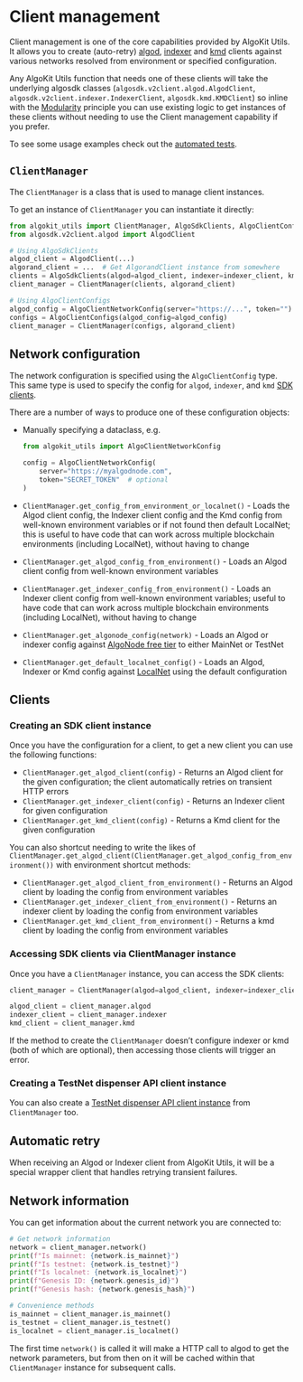 # Client management

Client management is one of the core capabilities provided by AlgoKit Utils. It allows you to create (auto-retry) [algod](https://dev.algorand.co/reference/rest-api/algod#account), [indexer](https://dev.algorand.co/reference/rest-api/indexer) and [kmd](https://dev.algorand.co/reference/rest-api/kmd) clients against various networks resolved from environment or specified configuration.

Any AlgoKit Utils function that needs one of these clients will take the underlying algosdk classes (`algosdk.v2client.algod.AlgodClient`, `algosdk.v2client.indexer.IndexerClient`, `algosdk.kmd.KMDClient`) so inline with the [Modularity](../index.md#id1) principle you can use existing logic to get instances of these clients without needing to use the Client management capability if you prefer.

To see some usage examples check out the [automated tests](https://github.com/algorandfoundation/algokit-utils-py/blob/main/tests/test_network_clients.py).

## `ClientManager`

The `ClientManager` is a class that is used to manage client instances.

To get an instance of `ClientManager` you can instantiate it directly:

```python
from algokit_utils import ClientManager, AlgoSdkClients, AlgoClientConfigs
from algosdk.v2client.algod import AlgodClient

# Using AlgoSdkClients
algod_client = AlgodClient(...)
algorand_client = ...  # Get AlgorandClient instance from somewhere
clients = AlgoSdkClients(algod=algod_client, indexer=indexer_client, kmd=kmd_client)
client_manager = ClientManager(clients, algorand_client)

# Using AlgoClientConfigs
algod_config = AlgoClientNetworkConfig(server="https://...", token="")
configs = AlgoClientConfigs(algod_config=algod_config)
client_manager = ClientManager(configs, algorand_client)
```

## Network configuration

The network configuration is specified using the `AlgoClientConfig` type. This same type is used to specify the config for `algod`, `indexer`, and `kmd` [SDK clients](https://github.com/algorand/py-algorand-sdk).

There are a number of ways to produce one of these configuration objects:

- Manually specifying a dataclass, e.g.

  ```python
  from algokit_utils import AlgoClientNetworkConfig

  config = AlgoClientNetworkConfig(
      server="https://myalgodnode.com",
      token="SECRET_TOKEN"  # optional
  )
  ```

- `ClientManager.get_config_from_environment_or_localnet()` - Loads the Algod client config, the Indexer client config and the Kmd config from well-known environment variables or if not found then default LocalNet; this is useful to have code that can work across multiple blockchain environments (including LocalNet), without having to change
- `ClientManager.get_algod_config_from_environment()` - Loads an Algod client config from well-known environment variables
- `ClientManager.get_indexer_config_from_environment()` - Loads an Indexer client config from well-known environment variables; useful to have code that can work across multiple blockchain environments (including LocalNet), without having to change
- `ClientManager.get_algonode_config(network)` - Loads an Algod or indexer config against [AlgoNode free tier](https://nodely.io/docs/free/start) to either MainNet or TestNet
- `ClientManager.get_default_localnet_config()` - Loads an Algod, Indexer or Kmd config against [LocalNet](https://github.com/algorandfoundation/algokit-cli/blob/main/docs/features/localnet.md) using the default configuration

## Clients

### Creating an SDK client instance

Once you have the configuration for a client, to get a new client you can use the following functions:

- `ClientManager.get_algod_client(config)` - Returns an Algod client for the given configuration; the client automatically retries on transient HTTP errors
- `ClientManager.get_indexer_client(config)` - Returns an Indexer client for given configuration
- `ClientManager.get_kmd_client(config)` - Returns a Kmd client for the given configuration

You can also shortcut needing to write the likes of `ClientManager.get_algod_client(ClientManager.get_algod_config_from_environment())` with environment shortcut methods:

- `ClientManager.get_algod_client_from_environment()` - Returns an Algod client by loading the config from environment variables
- `ClientManager.get_indexer_client_from_environment()` - Returns an indexer client by loading the config from environment variables
- `ClientManager.get_kmd_client_from_environment()` - Returns a kmd client by loading the config from environment variables

### Accessing SDK clients via ClientManager instance

Once you have a `ClientManager` instance, you can access the SDK clients:

```python
client_manager = ClientManager(algod=algod_client, indexer=indexer_client, kmd=kmd_client)

algod_client = client_manager.algod
indexer_client = client_manager.indexer
kmd_client = client_manager.kmd
```

If the method to create the `ClientManager` doesn’t configure indexer or kmd (both of which are optional), then accessing those clients will trigger an error.

### Creating a TestNet dispenser API client instance

You can also create a [TestNet dispenser API client instance](dispenser-client.md) from `ClientManager` too.

## Automatic retry

When receiving an Algod or Indexer client from AlgoKit Utils, it will be a special wrapper client that handles retrying transient failures.

## Network information

You can get information about the current network you are connected to:

```python
# Get network information
network = client_manager.network()
print(f"Is mainnet: {network.is_mainnet}")
print(f"Is testnet: {network.is_testnet}")
print(f"Is localnet: {network.is_localnet}")
print(f"Genesis ID: {network.genesis_id}")
print(f"Genesis hash: {network.genesis_hash}")

# Convenience methods
is_mainnet = client_manager.is_mainnet()
is_testnet = client_manager.is_testnet()
is_localnet = client_manager.is_localnet()
```

The first time `network()` is called it will make a HTTP call to algod to get the network parameters, but from then on it will be cached within that `ClientManager` instance for subsequent calls.
